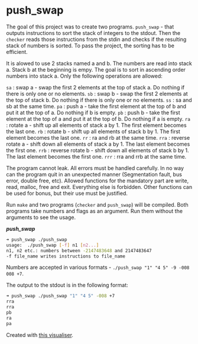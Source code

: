 # push_swap

The goal of this project was to create two programs. ```push_swap``` - that outputs instructions to sort the stack of integers to the stdout. Then the ```checker``` reads those instructions from the stdin and checks if the resulting stack of numbers is sorted. To pass the project, the sorting has to be efficient.

It is alowed to use 2 stacks named a and b. The numbers are read into stack a. Stack b at the beginning is empy. The goal is to sort in ascending order numbers into stack a. Only the following operations are allowed:

```sa``` : swap a - swap the first 2 elements at the top of stack a. Do nothing if there is only one or no elements.
```sb``` : swap b - swap the first 2 elements at the top of stack b. Do nothing if there is only one or no elements.
```ss``` : sa and sb at the same time.
```pa``` : push a - take the first element at the top of b and put it at the top of a. Do nothing if b is empty.
```pb``` : push b - take the first element at the top of a and put it at the top of b. Do nothing if a is empty.
```ra``` : rotate a - shift up all elements of stack a by 1. The first element becomes the last one.
```rb``` : rotate b - shift up all elements of stack b by 1. The first element becomes the last one.
```rr``` : ra and rb at the same time.
```rra``` : reverse rotate a - shift down all elements of stack a by 1. The last element becomes the first one.
```rrb``` : reverse rotate b - shift down all elements of stack b by 1. The last element becomes the first one.
```rrr``` : rra and rrb at the same time.

The program cannot leak. All errors must be handled carefully. In no way can the program quit in an unexpected manner (Segmentation fault, bus error, double free, etc). Allowed functions for the mandatory part are write, read, malloc, free and exit. Everything else is forbidden. Other functions can be used for bonus, but their use must be justified.

Run ```make``` and two programs (```checker``` and ```push_swap```) will be compiled. Both programs take numbers and flags as an argument. Run them without the arguments to see the usage.

***push_swap***

```bash
➜ push_swap ./push_swap
usage:	./push_swap [-f] n1 [n2...]
n1, n2 etc.: numbers between -2147483648 and 2147483647
-f file_name writes instructions to file_name
```

Numbers are accepted in various formats - ```./push_swap "1" "4 5" -9 -008 008 +7```.

The output to the stdout is in the following format:
```bash
➜ push_swap ./push_swap "1" "4 5" -008 +7
rra
rra
pb
ra
pa
```

Created with [this visualiser](https://github.com/o-reo/push_swap_visualizer).
<!--stackedit_data:
eyJoaXN0b3J5IjpbMTQxNjYwODM1OCwtMzAzNjA5ODU4LDkzMT
EyMTc3NiwtNzQ4MDEzNzgxLDYwNzI4MTcwNV19
-->